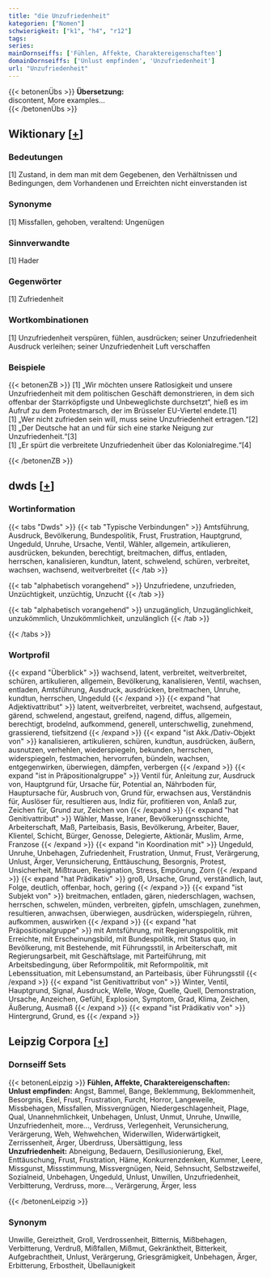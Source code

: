 ```yaml
---
title: "die Unzufriedenheit"
kategorien: ["Nomen"]
schwierigkeit: ["k1", "h4", "r12"]
tags:
series:
mainDornseiffs: ['Fühlen, Affekte, Charaktereigenschaften']
domainDornseiffs: ['Unlust empfinden', 'Unzufriedenheit']
url: "Unzufriedenheit"
---
```


{{< betonenÜbs >}}
**Übersetzung:**  
discontent, More examples...  
{{< /betonenÜbs >}}

## Wiktionary [[+](https://de.wiktionary.org/wiki/Unzufriedenheit)]

### Bedeutungen
[1] Zustand, in dem man mit dem Gegebenen, den Verhältnissen und Bedingungen, dem Vorhandenen und Erreichten nicht  einverstanden ist  

### Synonyme
[1] Missfallen, gehoben, veraltend: Ungenügen  

### Sinnverwandte
[1] Hader  

### Gegenwörter
[1] Zufriedenheit  

### Wortkombinationen
[1] Unzufriedenheit verspüren, fühlen, ausdrücken; seiner Unzufriedenheit Ausdruck verleihen; seiner Unzufriedenheit Luft verschaffen  

### Beispiele
{{< betonenZB >}}
[1] „Wir möchten unsere Ratlosigkeit und unsere Unzufriedenheit mit dem politischen Geschäft demonstrieren, in dem sich offenbar der Starrköpfigste und Unbeweglichste durchsetzt“, hieß es im Aufruf zu dem Protestmarsch, der im Brüsseler EU-Viertel endete.[1]  
[1] „Wer nicht zufrieden sein will, muss seine Unzufriedenheit ertragen.“[2]  
[1] „Der Deutsche hat an und für sich eine starke Neigung zur Unzufriedenheit.“[3]  
[1] „Er spürt die verbreitete Unzufriedenheit über das Kolonialregime.“[4]  

{{< /betonenZB >}}


## dwds [[+](https://www.dwds.de/wb/Unzufriedenheit)]

### Wortinformation
{{< tabs "Dwds" >}}
{{< tab "Typische Verbindungen" >}}
Amtsführung, Ausdruck, Bevölkerung, Bundespolitik, Frust, Frustration, Hauptgrund, Ungeduld, Unruhe, Ursache, Ventil, Wähler, allgemein, artikulieren, ausdrücken, bekunden, berechtigt, breitmachen, diffus, entladen, herrschen, kanalisieren, kundtun, latent, schwelend, schüren, verbreitet, wachsen, wachsend, weitverbreitet
{{< /tab >}}

{{< tab "alphabetisch vorangehend" >}}
Unzufriedene, unzufrieden, Unzüchtigkeit, unzüchtig, Unzucht
{{< /tab >}}

{{< tab "alphabetisch vorangehend" >}}
unzugänglich, Unzugänglichkeit, unzukömmlich, Unzukömmlichkeit, unzulänglich
{{< /tab >}}

{{< /tabs >}}

### Wortprofil
{{< expand "Überblick" >}} wachsend, latent, verbreitet, weitverbreitet, schüren, artikulieren, allgemein, Bevölkerung, kanalisieren, Ventil, wachsen, entladen, Amtsführung, Ausdruck, ausdrücken, breitmachen, Unruhe, kundtun, herrschen, Ungeduld {{< /expand >}}
{{< expand "hat Adjektivattribut" >}} latent, weitverbreitet, verbreitet, wachsend, aufgestaut, gärend, schwelend, angestaut, greifend, nagend, diffus, allgemein, berechtigt, brodelnd, aufkommend, generell, unterschwellig, zunehmend, grassierend, tiefsitzend {{< /expand >}}
{{< expand "ist Akk./Dativ-Objekt von" >}} kanalisieren, artikulieren, schüren, kundtun, ausdrücken, äußern, ausnutzen, verhehlen, wiederspiegeln, bekunden, herrschen, widerspiegeln, festmachen, hervorrufen, bündeln, wachsen, entgegenwirken, überwiegen, dämpfen, verbergen {{< /expand >}}
{{< expand "ist in Präpositionalgruppe" >}} Ventil für, Anleitung zur, Ausdruck von, Hauptgrund für, Ursache für, Potential an, Nährboden für, Hauptursache für, Ausbruch von, Grund für, erwachsen aus, Verständnis für, Auslöser für, resultieren aus, Indiz für, profitieren von, Anlaß zur, Zeichen für, Grund zur, Zeichen von {{< /expand >}}
{{< expand "hat Genitivattribut" >}} Wähler, Masse, Iraner, Bevölkerungnsschichte, Arbeiterschaft, Maß, Parteibasis, Basis, Bevölkerung, Arbeiter, Bauer, Klientel, Schicht, Bürger, Genosse, Delegierte, Aktionär, Muslim, Arme, Franzose {{< /expand >}}
{{< expand "in Koordination mit" >}} Ungeduld, Unruhe, Unbehagen, Zufriedenheit, Frustration, Unmut, Frust, Verärgerung, Unlust, Ärger, Verunsicherung, Enttäuschung, Besorgnis, Protest, Unsicherheit, Mißtrauen, Resignation, Stress, Empörung, Zorn {{< /expand >}}
{{< expand "hat Prädikativ" >}} groß, Ursache, Grund, verständlich, laut, Folge, deutlich, offenbar, hoch, gering {{< /expand >}}
{{< expand "ist Subjekt von" >}} breitmachen, entladen, gären, niederschlagen, wachsen, herrschen, schwelen, münden, verbreiten, gipfeln, umschlagen, zunehmen, resultieren, anwachsen, überwiegen, ausdrücken, widerspiegeln, rühren, aufkommen, auswirken {{< /expand >}}
{{< expand "hat Präpositionalgruppe" >}} mit Amtsführung, mit Regierungspolitik, mit Erreichte, mit Erscheinungsbild, mit Bundespolitik, mit Status quo, in Bevölkerung, mit Bestehende, mit Führungsstil, in Arbeiterschaft, mit Regierungsarbeit, mit Geschäftslage, mit Parteiführung, mit Arbeitsbedingung, über Reformpolitik, mit Reformpolitik, mit Lebenssituation, mit Lebensumstand, an Parteibasis, über Führungsstil {{< /expand >}}
{{< expand "ist Genitivattribut von" >}} Winter, Ventil, Hauptgrund, Signal, Ausdruck, Welle, Woge, Quelle, Quell, Demonstration, Ursache, Anzeichen, Gefühl, Explosion, Symptom, Grad, Klima, Zeichen, Äußerung, Ausmaß {{< /expand >}}
{{< expand "ist Prädikativ von" >}} Hintergrund, Grund, es {{< /expand >}}

## Leipzig Corpora [[+](https://corpora.uni-leipzig.de/en/res?word=Unzufriedenheit&corpusId=deu_newscrawl-public_2018)]

### Dornseiff Sets
{{< betonenLeipzig >}}
**Fühlen, Affekte, Charaktereigenschaften:**  
**Unlust empfinden:** Angst, Bammel, Bange, Beklemmung, Beklommenheit, Besorgnis, Ekel, Frust, Frustration, Furcht, Horror, Langeweile, Missbehagen, Missfallen, Missvergnügen, Niedergeschlagenheit, Plage, Qual, Unannehmlichkeit, Unbehagen, Unlust, Unmut, Unruhe, Unwille, Unzufriedenheit, more..., Verdruss, Verlegenheit, Verunsicherung, Verärgerung, Weh, Wehwehchen, Widerwillen, Widerwärtigkeit, Zerrissenheit, Ärger, Überdruss, Übersättigung, less  
**Unzufriedenheit:** Abneigung, Bedauern, Desillusionierung, Ekel, Enttäuschung, Frust, Frustration, Häme, Konkurrenzdenken, Kummer, Leere, Missgunst, Missstimmung, Missvergnügen, Neid, Sehnsucht, Selbstzweifel, Sozialneid, Unbehagen, Ungeduld, Unlust, Unwillen, Unzufriedenheit, Verbitterung, Verdruss, more..., Verärgerung, Ärger, less  

{{< /betonenLeipzig >}}

### Synonym
Unwille, Gereiztheit, Groll, Verdrossenheit, Bitternis, Mißbehagen, Verbitterung, Verdruß, Mißfallen, Mißmut, Gekränktheit, Bitterkeit, Aufgebrachtheit, Unlust, Verärgerung, Griesgrämigkeit, Unbehagen, Ärger, Erbitterung, Erbostheit, Übellaunigkeit


